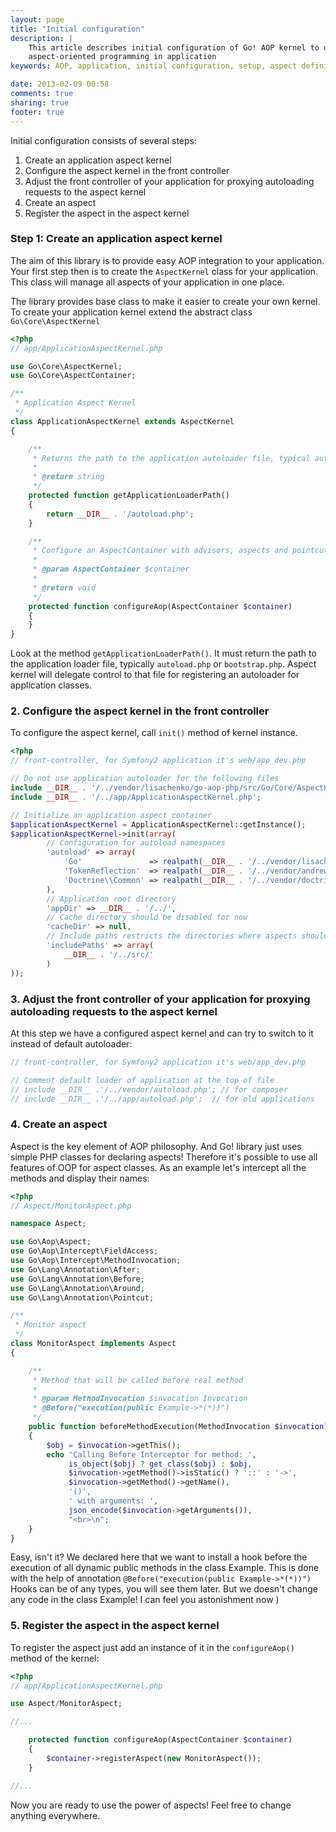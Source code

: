 ```yaml
---
layout: page
title: "Initial configuration"
description: |
    This article describes initial configuration of Go! AOP kernel to use
    aspect-oriented programming in application
keywords: AOP, application, initial configuration, setup, aspect definition

date: 2013-02-09 00:58
comments: true
sharing: true
footer: true
---
```


Initial configuration consists of several steps:

1. Create an application aspect kernel
2. Configure the aspect kernel in the front controller
3. Adjust the front controller of your application for proxying autoloading requests to the aspect kernel
4. Create an aspect
5. Register the aspect in the aspect kernel

### Step 1: Create an application aspect kernel

The aim of this library is to provide easy AOP integration to your application.
Your first step then is to create the `AspectKernel` class
for your application. This class will manage all aspects of your
application in one place.

The library provides base class to make it easier to create your own kernel.
To create your application kernel extend the abstract class `Go\Core\AspectKernel`

```php
<?php
// app/ApplicationAspectKernel.php

use Go\Core\AspectKernel;
use Go\Core\AspectContainer;

/**
 * Application Aspect Kernel
 */
class ApplicationAspectKernel extends AspectKernel
{

    /**
     * Returns the path to the application autoloader file, typical autoload.php
     *
     * @return string
     */
    protected function getApplicationLoaderPath()
    {
        return __DIR__ . '/autoload.php';
    }

    /**
     * Configure an AspectContainer with advisors, aspects and pointcuts
     *
     * @param AspectContainer $container
     *
     * @return void
     */
    protected function configureAop(AspectContainer $container)
    {
    }
}
```

Look at the method `getApplicationLoaderPath()`. It must return the path to the application
loader file, typically `autoload.php` or `bootstrap.php`. Aspect kernel will delegate control to that
file for registering an autoloader for application classes.

### 2. Configure the aspect kernel in the front controller

To configure the aspect kernel, call `init()` method of kernel instance.

```php
<?php
// front-controller, for Symfony2 application it's web/app_dev.php

// Do not use application autoloader for the following files
include __DIR__ . '/../vendor/lisachenko/go-aop-php/src/Go/Core/AspectKernel.php';
include __DIR__ . '/../app/ApplicationAspectKernel.php';

// Initialize an application aspect container
$applicationAspectKernel = ApplicationAspectKernel::getInstance();
$applicationAspectKernel->init(array(
        // Configuration for autoload namespaces
        'autoload' => array(
            'Go'               => realpath(__DIR__ . '/../vendor/lisachenko/go-aop-php/src/'),
            'TokenReflection'  => realpath(__DIR__ . '/../vendor/andrewsville/php-token-reflection/'),
            'Doctrine\\Common' => realpath(__DIR__ . '/../vendor/doctrine/common/lib/')
        ),
        // Application root directory
        'appDir' => __DIR__ . '/../',
        // Cache directory should be disabled for now
        'cacheDir' => null,
        // Include paths restricts the directories where aspects should be applied, or empty for all source files
        'includePaths' => array(
            __DIR__ . '/../src/'
        )
));
```

### 3. Adjust the front controller of your application for proxying autoloading requests to the aspect kernel

At this step we have a configured aspect kernel and can try to switch to it instead of default autoloader:

```php
// front-controller, for Symfony2 application it's web/app_dev.php

// Comment default loader of application at the top of file
// include __DIR__ .'/../vendor/autoload.php'; // for composer
// include __DIR__ .'/../app/autoload.php';  // for old applications
```

### 4. Create an aspect

Aspect is the key element of AOP philosophy. And Go! library just uses simple PHP classes for declaring aspects!
Therefore it's possible to use all features of OOP for aspect classes.
As an example let's intercept all the methods and display their names:

```php
<?php
// Aspect/MonitorAspect.php

namespace Aspect;

use Go\Aop\Aspect;
use Go\Aop\Intercept\FieldAccess;
use Go\Aop\Intercept\MethodInvocation;
use Go\Lang\Annotation\After;
use Go\Lang\Annotation\Before;
use Go\Lang\Annotation\Around;
use Go\Lang\Annotation\Pointcut;

/**
 * Monitor aspect
 */
class MonitorAspect implements Aspect
{

    /**
     * Method that will be called before real method
     *
     * @param MethodInvocation $invocation Invocation
     * @Before("execution(public Example->*(*))")
     */
    public function beforeMethodExecution(MethodInvocation $invocation)
    {
        $obj = $invocation->getThis();
        echo 'Calling Before Interceptor for method: ',
             is_object($obj) ? get_class($obj) : $obj,
             $invocation->getMethod()->isStatic() ? '::' : '->',
             $invocation->getMethod()->getName(),
             '()',
             ' with arguments: ',
             json_encode($invocation->getArguments()),
             "<br>\n";
    }
}
```

Easy, isn't it? We declared here that we want to install a hook before the execution of
all dynamic public methods in the class Example. This is done with the help of annotation
`@Before("execution(public Example->*(*))")`
Hooks can be of any types, you will see them later.
But we doesn't change any code in the class Example! I can feel you astonishment now )

### 5. Register the aspect in the aspect kernel

To register the aspect just add an instance of it in the `configureAop()` method of the kernel:

``` php
<?php
// app/ApplicationAspectKernel.php

use Aspect/MonitorAspect;

//...

    protected function configureAop(AspectContainer $container)
    {
        $container->registerAspect(new MonitorAspect());
    }

//...
```

Now you are ready to use the power of aspects! Feel free to change anything everywhere.